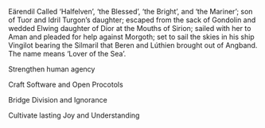Eärendil Called ‘Halfelven’, ‘the Blessed’, ‘the Bright’, and ‘the Mariner’; son of Tuor and Idril Turgon’s daughter; escaped from the sack of Gondolin and wedded Elwing daughter of Dior at the Mouths of Sirion; sailed with her to Aman and pleaded for help against Morgoth; set to sail the skies in his ship Vingilot bearing the Silmaril that Beren and Lúthien brought out of Angband. The name means ‘Lover of the Sea’. 

Strengthen human agency

Craft Software and Open Procotols

Bridge Division and Ignorance

Cultivate lasting Joy and Understanding
